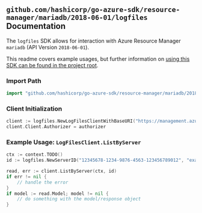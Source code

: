 
## `github.com/hashicorp/go-azure-sdk/resource-manager/mariadb/2018-06-01/logfiles` Documentation

The `logfiles` SDK allows for interaction with Azure Resource Manager `mariadb` (API Version `2018-06-01`).

This readme covers example usages, but further information on [using this SDK can be found in the project root](https://github.com/hashicorp/go-azure-sdk/tree/main/docs).

### Import Path

```go
import "github.com/hashicorp/go-azure-sdk/resource-manager/mariadb/2018-06-01/logfiles"
```


### Client Initialization

```go
client := logfiles.NewLogFilesClientWithBaseURI("https://management.azure.com")
client.Client.Authorizer = authorizer
```


### Example Usage: `LogFilesClient.ListByServer`

```go
ctx := context.TODO()
id := logfiles.NewServerID("12345678-1234-9876-4563-123456789012", "example-resource-group", "serverName")

read, err := client.ListByServer(ctx, id)
if err != nil {
	// handle the error
}
if model := read.Model; model != nil {
	// do something with the model/response object
}
```
